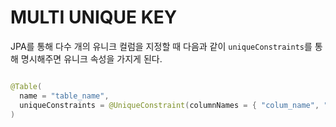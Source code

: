# MULTI UNIQUE KEY

JPA를 통해 다수 개의 유니크 컬럼을 지정할 때 다음과 같이 `uniqueConstraints`를 통해 명시해주면 유니크 속성을 가지게 된다.

```java

@Table(
  name = "table_name",
  uniqueConstraints = @UniqueConstraint(columnNames = { "colum_name", "colum_name", "colum_name" })
)

```
